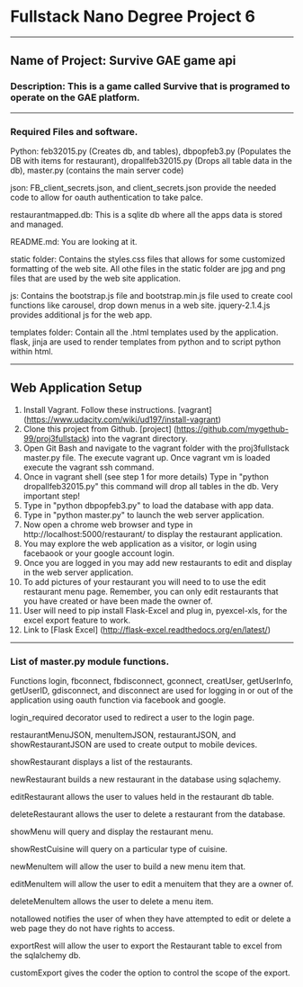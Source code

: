 # Fullstack Nano Degree Project 6

****

## Name of Project: Survive GAE game api

### Description: This is a game called Survive that is programed to operate on the GAE platform.
***

### Required Files and software.

Python: feb32015.py (Creates db, and tables), dbpopfeb3.py (Populates the DB with items for restaurant), dropallfeb32015.py (Drops all table data in the db), master.py (contains the main server code)

json: FB_client_secrets.json, and client_secrets.json provide the needed code to allow for oauth authentication to take palce.

restaurantmapped.db: This is a sqlite db where all the apps data is stored and managed.

README.md: You are looking at it.

static folder: Contains the styles.css files that allows for some customized formatting of the web site. All othe files in the static folder are jpg and png files that are used by the web site application.

js: Contains the bootstrap.js file and bootstrap.min.js file used to create cool functions like carousel, drop down menus in a web site. jquery-2.1.4.js provides additional js for the web app.

templates folder: Contain all the .html templates used by the application. flask, jinja are used to render templates from python and to script python within html.
***
## Web Application Setup
 1. Install Vagrant. Follow these instructions. [vagrant] (https://www.udacity.com/wiki/ud197/install-vagrant)
 2. Clone this project from Github. [project] (https://github.com/mygethub-99/proj3fullstack) into the vagrant directory. 
 3. Open Git Bash and navigate to the vagrant folder with the proj3fullstack master.py file. The execute vagrant up.
    Once vagrant vm is loaded execute the vagrant ssh command. 
 4. Once in vagrant shell (see step 1 for more details) Type in "python dropallfeb32015.py" this command will drop all tables in the      db. Very important step!
 5. Type in "python dbpopfeb3.py" to load the database with app data.
 6. Type in "python master.py" to launch the web server application.
 7. Now open a chrome web browser and type in http://localhost:5000/restaurant/ to display the restaurant application.
 8. You may explore the web application as a visitor, or login using facebaook or your google account login.
 9. Once you are logged in you may add new restaurants to edit and display in the web server application.
 10. To add pictures of your restaurant you will need to to use the edit restaurant menu page. Remember, you can only edit restaurants   that you have created or have been made the owner of.
 11. User will need to pip install Flask-Excel and plug in, pyexcel-xls, for the excel export feature to work.
 12. Link to [Flask Excel] (http://flask-excel.readthedocs.org/en/latest/)

***
### List of master.py module functions.
Functions login, fbconnect, fbdisconnect, gconnect, creatUser, getUserInfo, getUserID, gdisconnect, and disconnect are used for logging in or out of the application using oauth function via facebook and google.

login_required decorator used to redirect a user to the login page.

restaurantMenuJSON, menuItemJSON, restaurantJSON, and showRestaurantJSON are used to create output to mobile devices.

showRestaurant displays a list of the restaurants.

newRestaurant builds a new restaurant in the database using sqlachemy.

editRestaurant allows the user to values held in the restaurant db table.

deleteRestaurant allows the user to delete a restaurant from the database.

showMenu will query and display the restaurant menu.

showRestCuisine will query on a particular type of cuisine.

newMenuItem will allow the user to build a new menu item that.

editMenuItem will allow the user to edit a menuitem that they are a owner of.

deleteMenuItem allows the user to delete a menu item.

notallowed notifies the user of when they have attempted to edit or delete a web page they do not have rights to access.

exportRest will allow the user to export the Restaurant table to excel from the sqlalchemy db.

customExport gives the coder the option to control the scope of the export.
